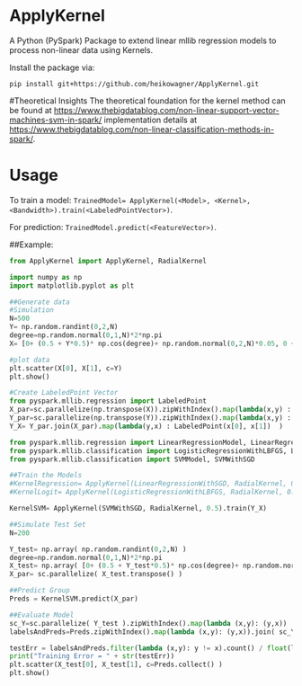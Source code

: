 # ApplyKernel
A Python (PySpark) Package to extend linear mllib regression models to process non-linear data using Kernels.

Install the package via:
```
pip install git+https://github.com/heikowagner/ApplyKernel.git
```
#Theoretical Insights
The theoretical foundation for the kernel method can be found at https://www.thebigdatablog.com/non-linear-support-vector-machines-svm-in-spark/ implementation details at https://www.thebigdatablog.com/non-linear-classification-methods-in-spark/.

# Usage
To train a model:
`TrainedModel= ApplyKernel(<Model>, <Kernel>, <Bandwidth>).train(<LabeledPointVector>)`.

For prediction:
`TrainedModel.predict(<FeatureVector>)`.

##Example:
```python
from ApplyKernel import ApplyKernel, RadialKernel

import numpy as np
import matplotlib.pyplot as plt

##Generate data
#Simulation
N=500
Y= np.random.randint(0,2,N)
degree=np.random.normal(0,1,N)*2*np.pi
X= [0+ (0.5 + Y*0.5)* np.cos(degree)+ np.random.normal(0,2,N)*0.05, 0 + (0.5 + Y*0.5)*np.sin(degree)+ np.random.normal(0,2,N)*0.05   ]

#plot data
plt.scatter(X[0], X[1], c=Y)
plt.show()

#Create LabeledPoint Vector
from pyspark.mllib.regression import LabeledPoint
X_par=sc.parallelize(np.transpose(X)).zipWithIndex().map(lambda(x,y) : (y,x) )
Y_par=sc.parallelize(np.transpose(Y)).zipWithIndex().map(lambda(x,y) : (y,x) )
Y_X= Y_par.join(X_par).map(lambda(y,x) : LabeledPoint(x[0], x[1])  )

from pyspark.mllib.regression import LinearRegressionModel, LinearRegressionWithSGD
from pyspark.mllib.classification import LogisticRegressionWithLBFGS, LogisticRegressionModel
from pyspark.mllib.classification import SVMModel, SVMWithSGD

##Train the Models
#KernelRegression= ApplyKernel(LinearRegressionWithSGD, RadialKernel, 0.5).train(Y_X)
#KernelLogit= ApplyKernel(LogisticRegressionWithLBFGS, RadialKernel, 0.5).train(Y_X)

KernelSVM= ApplyKernel(SVMWithSGD, RadialKernel, 0.5).train(Y_X)

##Simulate Test Set
N=200

Y_test= np.array( np.random.randint(0,2,N) )
degree=np.random.normal(0,1,N)*2*np.pi
X_test= np.array( [0+ (0.5 + Y_test*0.5)* np.cos(degree)+ np.random.normal(0,2,N)*0.05, 0 + (0.5 + Y_test*0.5)*np.sin(degree)+ np.random.normal(0,2,N)*0.05   ])
X_par= sc.parallelize( X_test.transpose() )

##Predict Group
Preds = KernelSVM.predict(X_par)

##Evaluate Model
sc_Y=sc.parallelize( Y_test ).zipWithIndex().map(lambda (x,y): (y,x))
labelsAndPreds=Preds.zipWithIndex().map(lambda (x,y): (y,x)).join( sc_Y ).map(lambda (x,y): y)

testErr = labelsAndPreds.filter(lambda (x,y): y != x).count() / float(labelsAndPreds.count())
print("Training Error = " + str(testErr))
plt.scatter(X_test[0], X_test[1], c=Preds.collect() )
plt.show()

```
